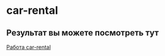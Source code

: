 # car-rental

## Результат вы можете посмотреть тут 

[Работа car-rental](https://efremovva.github.io/car-rental/)

